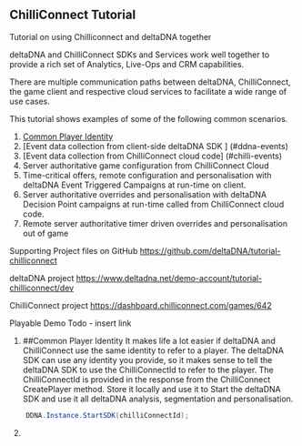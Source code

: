 ## ChilliConnect Tutorial
Tutorial on using Chilliconnect and deltaDNA together
 
deltaDNA and ChilliConnect SDKs and Services work well together to provide a rich set of Analytics, Live-Ops and CRM capabilities.

There are multiple communication paths between  deltaDNA, ChilliConnect, the game client and respective cloud services to facilitate a wide range of use cases.

This tutorial shows examples of some of the following common scenarios. 

1. [Common Player Identity](#common-player-identity)
2. [Event data collection from client-side deltaDNA SDK ] (#ddna-events)
3. [Event data collection from ChilliConnect cloud code] (#chilli-events)
4. Server authoritative game configuration from ChilliConnect Cloud
5. Time-critical offers, remote configuration and personalisation with deltaDNA Event Triggered Campaigns at run-time on client.
6. Server authoritative overrides and personalisation with deltaDNA Decision Point campaigns at run-time  called from ChilliConnect cloud code.
7. Remote server authoritative timer driven overrides and personalisation out of game 

Supporting Project files on GitHub
https://github.com/deltaDNA/tutorial-chilliconnect

deltaDNA project
https://www.deltadna.net/demo-account/tutorial-chilliconnect/dev

ChilliConnect project 
https://dashboard.chilliconnect.com/games/642


Playable Demo
Todo - insert link


1. ##Common Player Identity
It makes life a lot easier if deltaDNA and ChilliConnect use the same identity to refer to a player. The deltaDNA SDK can use any identity you provide, so it makes sense to tell the deltaDNA SDK to use the ChilliConnectId to refer to the player. The ChilliConnectId is provided in the response from the ChilliConnect CreatePlayer method. Store it locally and use it to Start the deltaDNA SDK and use it all deltaDNA analysis, segmentation and personalisation.

```csharp 
	DDNA.Instance.StartSDK(chilliConnectId);
``` 


2.